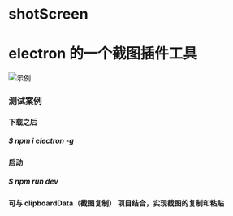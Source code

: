 # shotScreen
# electron 的一个截图插件工具
![示例](https://github.com/chong0808/shotScreen/blob/master/asset/images/01.png)
### 测试案例
#### 下载之后 
#####  $ npm i electron -g
#### 启动 
#####  $ npm run dev 

#### 可与 clipboardData（截图复制） 项目结合，实现截图的复制和粘贴





 

